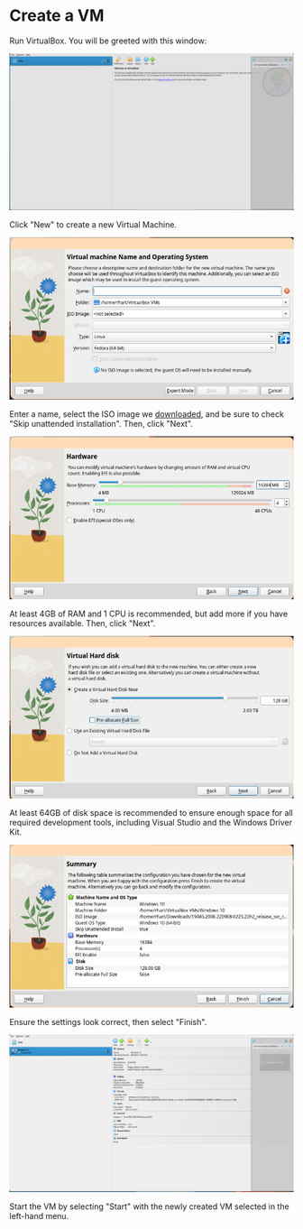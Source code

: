# Create a VM 

Run VirtualBox. You will be greeted with this window:

![](images/2023-12-20-12-41-34.png)

Click "New" to create a new Virtual Machine.

![](images/2023-12-20-12-42-03.png)

Enter a name, select the ISO image we [downloaded](#download-windows), and be sure to
check "Skip unattended installation". Then, click "Next".

![](images/2023-12-20-12-44-20.png)

At least 4GB of RAM and 1 CPU is recommended, but add more if you have resources
available. Then, click "Next".

![](images/2023-12-20-12-45-41.png)

At least 64GB of disk space is recommended to ensure enough space for all required
development tools, including Visual Studio and the Windows Driver Kit.

![](images/2023-12-20-12-46-40.png)

Ensure the settings look correct, then select "Finish".

![](images/2023-12-20-12-47-24.png)

Start the VM by selecting "Start" with the newly created VM selected in the left-hand
menu.

